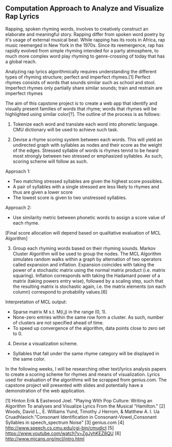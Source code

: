 ## Computation Approach to Analyze and Visualize Rap Lyrics

Rapping, spoken rhyming words, involves to creatively construct an elaborate and meaningful story. Rapping differ from spoken word poetry by it's usage of external musical beat. While rapping has its roots in Africa, rap music reemerged in New York in the 1970s. Since its reemergence, rap has rapidly evolved from simple rhyming intended for a party atmosphere, to much more complex word play rhyming to genre-crossing of today that has a global reach.

Analyzing rap lyrics algorithmically requires understanding the different types of rhyming structure; perfect and imperfect rhymes.[1] Perfect rhymes consists of words that sounds similar such as school and stool. Imperfect rhymes only partially share similar sounds; train and restrain are imperfect rhymes

The aim of this capstone project is to create a web app that identify and visually present families of words that rhyme; words that rhymes will be highlighted using similar color[?]. The outline of the process is as follows:

1. Tokenize each word and translate each word into phonetic language. CMU dictionary will be used to achieve such task.

2. Devise a rhyme scoring system between each words. This will yield an undirected graph with syllables as nodes and their score as the weight of the edges. Stressed syllable of words is rhymes tennd to be heard most strongly between two stressed or emphasized syllables. As such, scoring scheme will follow as such.

Approach 1:
- Two matching stressed syllables are given the highest score possibles.
- A pair of syllables with a single stressed are less likely to rhymes and thus are given a lower score
- The lowest score is given to two unstressed syllables.

Approach 2:
- Use similarity metric between phonetic words to assign a score value of each rhyme.

[Final score allocation will depend based on qualitative evaluation of MCL Algorithm]

3. Group each rhyming words based on their rhyming sounds. Markov Cluster Algorithm will be used to group the nodes. The MCL Algorithm simulates random walks within  a graph by alternation of two operators called expansion and inflation. Expansion coincides with taking the power of a stochastic matrix using the normal matrix product (i.e. matrix squaring). Inflation corresponds with taking the Hadamard power of a matrix (taking powers entry wise), followed by a scaling step, such that the resulting matrix is stochastic again, i.e. the matrix elements (on each column) correspond to probability values.[6]

Interpretation of MCL output:
- Sparse matrix M s.t. M(i,j) in the range (0, 1).
- None-zero entries within the same row form a cluster. As such, number of clusters are not specified ahead of time.
- To speed up convergence of the algorithm, data points close to zero set to 0.  

4. Devise a visualization scheme. 

- Syllables that fall under the same rhyme category will be displayed in the same color.

In the following weeks, I will be researching other text/lyrics analysis papers to create a scoring scheme for rhymes and means of visualization. Lyrics used for evaluation of the algorithms will be scrapped from genius.com. The capstone project will presented with slides and potentially have a demonstration of the web application.


  

[1] Hinton Erik & Eastwood Joel. "Playing With Pop Culture: Writing an Algorithm To analyses and Visualize Lyrics From the Musical "Hamilton." 
[2] Woods, David L., E. Williams Yund, Timothy J Herrom, & Matthew A. I. Ua Cruadhlaoich."Consonant Identification in Consonant-Vowel_Consonant Syllables in speech_spectrum Noise" 
[3] genius.com
[4] http://www.speech.cs.cmu.edu/cgi-bin/cmudict
[5] https://www.youtube.com/watch?v=ZgJyhKEZ8QU
[6] http://www.micans.org/mcl/intro.html

